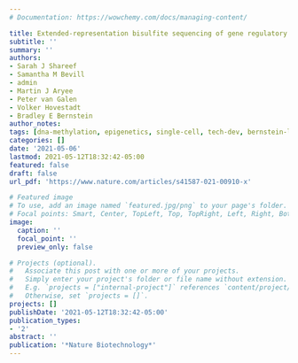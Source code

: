 ```yaml
---
# Documentation: https://wowchemy.com/docs/managing-content/

title: Extended-representation bisulfite sequencing of gene regulatory elements in multiplexed samples and single cells
subtitle: ''
summary: ''
authors:
- Sarah J Shareef
- Samantha M Bevill
- admin
- Martin J Aryee
- Peter van Galen 
- Volker Hovestadt
- Bradley E Bernstein
author_notes:
tags: [dna-methylation, epigenetics, single-cell, tech-dev, bernstein-lab]
categories: []
date: '2021-05-06'
lastmod: 2021-05-12T18:32:42-05:00
featured: false
draft: false
url_pdf: 'https://www.nature.com/articles/s41587-021-00910-x'

# Featured image
# To use, add an image named `featured.jpg/png` to your page's folder.
# Focal points: Smart, Center, TopLeft, Top, TopRight, Left, Right, BottomLeft, Bottom, BottomRight.
image:
  caption: ''
  focal_point: ''
  preview_only: false

# Projects (optional).
#   Associate this post with one or more of your projects.
#   Simply enter your project's folder or file name without extension.
#   E.g. `projects = ["internal-project"]` references `content/project/deep-learning/index.md`.
#   Otherwise, set `projects = []`.
projects: []
publishDate: '2021-05-12T18:32:42-05:00'
publication_types:
- '2'
abstract: ''
publication: '*Nature Biotechnology*'
---
```

